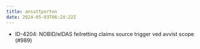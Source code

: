 ```yaml
---
title: ansattporten
date: 2024-05-03T06:24:22Z
---
```

- ID-4204: NOBID/eIDAS feilretting claims source trigger ved avvist scope (#989)

